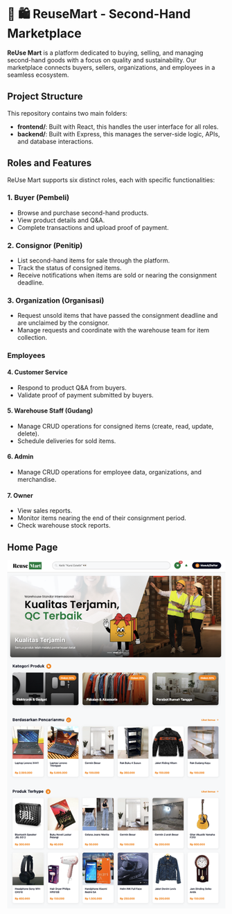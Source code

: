 # 🛒 🛍️ ReuseMart - Second-Hand Marketplace

**ReUse Mart** is a platform dedicated to buying, selling, and managing second-hand goods with a focus on quality and sustainability. Our marketplace connects buyers, sellers, organizations, and employees in a seamless ecosystem.

## Project Structure

This repository contains two main folders:

- **frontend/**: Built with React, this handles the user interface for all roles.
- **backend/**: Built with Express, this manages the server-side logic, APIs, and database interactions.

## Roles and Features

ReUse Mart supports six distinct roles, each with specific functionalities:

### 1. Buyer (Pembeli)
- Browse and purchase second-hand products.
- View product details and Q&A.
- Complete transactions and upload proof of payment.

### 2. Consignor (Penitip)
- List second-hand items for sale through the platform.
- Track the status of consigned items.
- Receive notifications when items are sold or nearing the consignment deadline.

### 3. Organization (Organisasi)
- Request unsold items that have passed the consignment deadline and are unclaimed by the consignor.
- Manage requests and coordinate with the warehouse team for item collection.

### Employees

#### 4. Customer Service
- Respond to product Q&A from buyers.
- Validate proof of payment submitted by buyers.

#### 5. Warehouse Staff (Gudang)
- Manage CRUD operations for consigned items (create, read, update, delete).
- Schedule deliveries for sold items.

#### 6. Admin
- Manage CRUD operations for employee data, organizations, and merchandise.

#### 7. Owner
- View sales reports.
- Monitor items nearing the end of their consignment period.
- Check warehouse stock reports.

## Home Page
![HomePage](https://github.com/angelalim88/ReuseMart-Marketplace/blob/main/images/homepage.png)